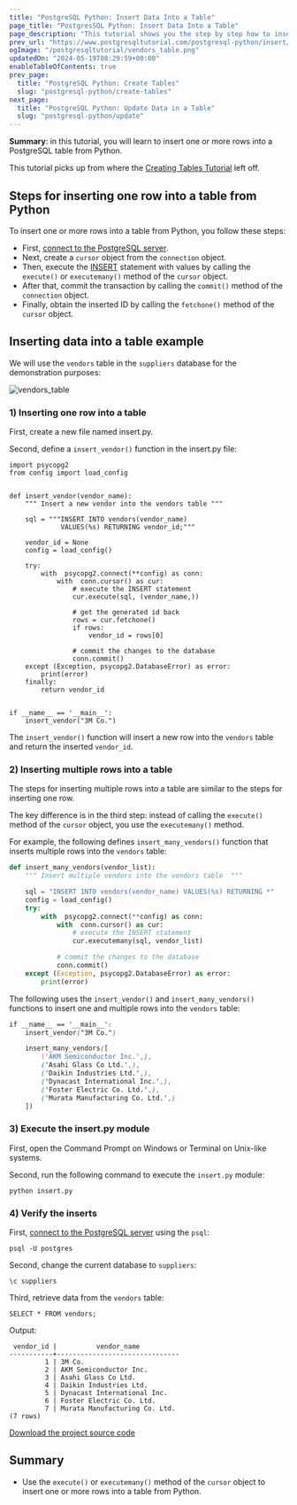 ```yaml
---
title: "PostgreSQL Python: Insert Data Into a Table"
page_title: "PostgresSQL Python: Insert Data Into a Table"
page_description: "This tutorial shows you the step by step how to insert one or more rows into a PostgreSQL table in Python."
prev_url: "https://www.postgresqltutorial.com/postgresql-python/insert/"
ogImage: "/postgresqltutorial/vendors_table.png"
updatedOn: "2024-05-19T08:29:59+00:00"
enableTableOfContents: true
prev_page: 
  title: "PostgreSQL Python: Create Tables"
  slug: "postgresql-python/create-tables"
next_page: 
  title: "PostgreSQL Python: Update Data in a Table"
  slug: "postgresql-python/update"
---
```





**Summary**: in this tutorial, you will learn to insert one or more rows into a PostgreSQL table from Python.

This tutorial picks up from where the [Creating Tables Tutorial](create-tables) left off.


## Steps for inserting one row into a table from Python

To insert one or more rows into a table from Python, you follow these steps:

* First, [connect to the PostgreSQL server](connect).
* Next, create a `cursor` object from the `connection` object.
* Then, execute the [INSERT](../postgresql-tutorial/postgresql-insert) statement with values by calling the `execute()` or `executemany()` method of the `cursor` object.
* After that, commit the transaction by calling the `commit()` method of the `connection` object.
* Finally, obtain the inserted ID by calling the `fetchone()` method of the `cursor` object.


## Inserting data into a table example

We will use the `vendors` table in the `suppliers` database for the demonstration purposes:


![vendors_table](/postgresqltutorial/vendors_table.png)

### 1\) Inserting one row into a table

First, create a new file named insert.py.

Second, define a `insert_vendor()` function in the insert.py file:


```pythonsql
import psycopg2
from config import load_config


def insert_vendor(vendor_name):
    """ Insert a new vendor into the vendors table """

    sql = """INSERT INTO vendors(vendor_name)
             VALUES(%s) RETURNING vendor_id;"""
    
    vendor_id = None
    config = load_config()

    try:
        with  psycopg2.connect(**config) as conn:
            with  conn.cursor() as cur:
                # execute the INSERT statement
                cur.execute(sql, (vendor_name,))

                # get the generated id back                
                rows = cur.fetchone()
                if rows:
                    vendor_id = rows[0]

                # commit the changes to the database
                conn.commit()
    except (Exception, psycopg2.DatabaseError) as error:
        print(error)    
    finally:
        return vendor_id
    

if __name__ == '__main__':
    insert_vendor("3M Co.")
```
The `insert_vendor()` function will insert a new row into the `vendors` table and return the inserted `vendor_id`.


### 2\) Inserting multiple rows into a table

The steps for inserting multiple rows into a table are similar to the steps for inserting one row.

The key difference is in the third step: instead of calling the `execute()` method of the `cursor` object, you use the `executemany()` method.

For example, the following defines `insert_many_vendors()` function that inserts multiple rows into the `vendors` table:


```python
def insert_many_vendors(vendor_list):
    """ Insert multiple vendors into the vendors table  """

    sql = "INSERT INTO vendors(vendor_name) VALUES(%s) RETURNING *"
    config = load_config()
    try:
        with  psycopg2.connect(**config) as conn:
            with  conn.cursor() as cur:
                # execute the INSERT statement
                cur.executemany(sql, vendor_list)

            # commit the changes to the database
            conn.commit()
    except (Exception, psycopg2.DatabaseError) as error:
        print(error) 
```
The following uses the `insert_vendor()` and `insert_many_vendors()` functions to insert one and multiple rows into the `vendors` table:


```css
if __name__ == '__main__':
    insert_vendor("3M Co.")

    insert_many_vendors([
        ('AKM Semiconductor Inc.',),
        ('Asahi Glass Co Ltd.',),
        ('Daikin Industries Ltd.',),
        ('Dynacast International Inc.',),
        ('Foster Electric Co. Ltd.',),
        ('Murata Manufacturing Co. Ltd.',)
    ])
```

### 3\) Execute the insert.py module

First, open the Command Prompt on Windows or Terminal on Unix\-like systems.

Second, run the following command to execute the `insert.py` module:


```
python insert.py
```

### 4\) Verify the inserts

First, [connect to the PostgreSQL server](connect) using the `psql`:


```
psql -U postgres
```
Second, change the current database to `suppliers`:


```
\c suppliers
```
Third, retrieve data from the `vendors` table:


```
SELECT * FROM vendors;
```
Output:


```
 vendor_id |          vendor_name
-----------+-------------------------------
         1 | 3M Co.
         2 | AKM Semiconductor Inc.
         3 | Asahi Glass Co Ltd.
         4 | Daikin Industries Ltd.
         5 | Dynacast International Inc.
         6 | Foster Electric Co. Ltd.
         7 | Murata Manufacturing Co. Ltd.
(7 rows)
```
[Download the project source code](/postgresqltutorial/insert.zip)


## Summary

* Use the `execute()` or `executemany()` method of the `cursor` object to insert one or more rows into a table from Python.

